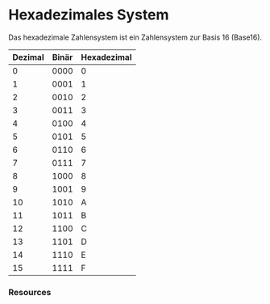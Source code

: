 # Hexadezimales System

Das hexadezimale Zahlensystem ist ein Zahlensystem zur Basis 16 (Base16).


Dezimal | Binär | Hexadezimal
--- | --- | ---
0 | 0000 | 0
1 | 0001 | 1
2 | 0010 | 2
3 | 0011 | 3
4 | 0100 | 4
5 | 0101 | 5
6 | 0110 | 6
7 | 0111 | 7
8 | 1000 | 8
9 | 1001 | 9
10 | 1010 | A
11 | 1011 | B
12 | 1100 | C
13 | 1101 | D
14 | 1110 | E
15 | 1111 | F

### Resources
